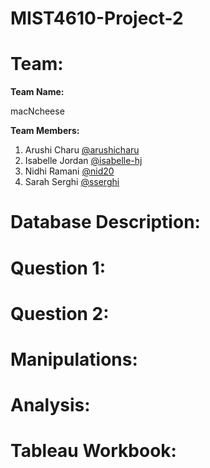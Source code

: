 # MIST4610-Project-2
# Team: 
**Team Name:**

macNcheese

**Team Members:**

1. Arushi Charu [@arushicharu](https://github.com/arushicharu)
2. Isabelle Jordan [@isabelle-hj](https://github.com/isabelle-hj)
3. Nidhi Ramani [@nid20](https://github.com/nid20)
4. Sarah Serghi [@sserghi](https://github.com/sserghi)

# Database Description:

# Question 1:

# Question 2:

# Manipulations:

# Analysis:

# Tableau Workbook:
